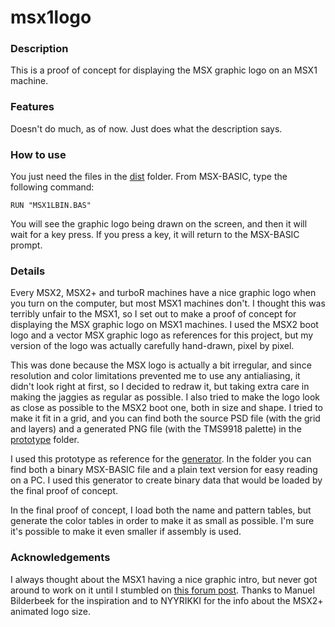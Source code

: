 # msx1logo

### Description

This is a proof of concept for displaying the MSX graphic logo on an MSX1 machine.

### Features

Doesn't do much, as of now. Just does what the description says.

### How to use

You just need the files in the [dist](https://github.com/mrparn/msx1logo/tree/master/dist) folder. From MSX-BASIC, type the following command:

`RUN "MSX1LBIN.BAS"`

You will see the graphic logo being drawn on the screen, and then it will wait for a key press. If you press a key, it will return to the MSX-BASIC prompt.

### Details

Every MSX2, MSX2+ and turboR machines have a nice graphic logo when you turn on the computer, but most MSX1 machines don't. I thought this was terribly unfair to the MSX1, so I set out to make a proof of concept for displaying the MSX graphic logo on MSX1 machines. I used the MSX2 boot logo and a vector MSX graphic logo as references for this project, but my version of the logo was actually carefully hand-drawn, pixel by pixel.

This was done because the MSX logo is actually a bit irregular, and since resolution and color limitations prevented me to use any antialiasing, it didn't look right at first, so I decided to redraw it, but taking extra care in making the jaggies as regular as possible. I also tried to make the logo look as close as possible to the MSX2 boot one, both in size and shape. I tried to make it fit in a grid, and you can find both the source PSD file (with the grid and layers) and a generated PNG file (with the TMS9918 palette) in the [prototype](https://github.com/mrparn/msx1logo/tree/master/prototype) folder.

I used this prototype as reference for the [generator](https://github.com/mrparn/msx1logo/tree/master/generator). In the folder you can find both a binary MSX-BASIC file and a plain text version for easy reading on a PC. I used this generator to create binary data that would be loaded by the final proof of concept.

In the final proof of concept, I load both the name and pattern tables, but generate the color tables in order to make it as small as possible. I'm sure it's possible to make it even smaller if assembly is used.

### Acknowledgements

I always thought about the MSX1 having a nice graphic intro, but never got around to work on it until I stumbled on [this forum post](https://www.msx.org/forum/msx-talk/general-discussion/msx1-boot-logo). Thanks to Manuel Bilderbeek for the inspiration and to NYYRIKKI for the info about the MSX2+ animated logo size.

